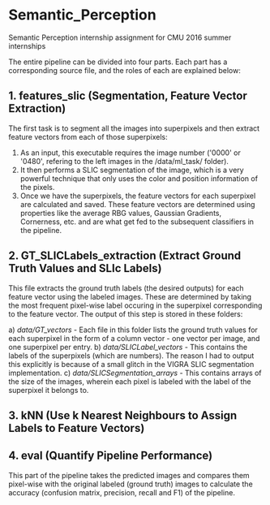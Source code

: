 # Semantic_Perception
Semantic Perception internship assignment for CMU 2016 summer internships





The entire pipeline can be divided into four parts. Each part has a corresponding source file, and the roles of each are explained below:


## 1. features_slic (Segmentation, Feature Vector Extraction)
The first task is to segment all the images into superpixels and then extract feature vectors from each of those superpixels:

1. As an input, this executable requires the image number ('0000' or '0480', refering to the left images in the /data/ml_task/ folder).
2. It then performs a SLIC segmentation of the image, which is a very powerful technique that only uses the color and position information of the pixels.
3. Once we have the superpixels, the feature vectors for each superpixel are calculated and saved. These feature vectors are determined using properties like the average RBG values, Gaussian Gradients, Cornerness, etc. and are what get fed to the subsequent classifiers in the pipeline.


## 2. GT_SLICLabels_extraction (Extract Ground Truth Values and SLIc Labels)
This file extracts the ground truth labels (the desired outputs) for each feature vector using the labeled images. These are determined by taking the most frequent pixel-wise label occuring in the superpixel corresponding to the feature vector. The output of this step is stored in these folders:

  a) *data/GT_vectors* - Each file in this folder lists the ground truth values for each superpixel in the form of a column vector - one vector per image, and one superpixel per entry.
  b) *data/SLICLabel_vectors* - This contains the labels of the superpixels (which are numbers). The reason I had to output this explicitly is because of a small glitch in the VIGRA SLIC segmentation implementation.
  c) *data/SLICSegmentation_arrays* - This contains arrays of the size of the images, wherein each pixel is labeled with the label of the superpixel it belongs to.


## 3. kNN (Use k Nearest Neighbours to Assign Labels to Feature Vectors)


## 4. eval (Quantify Pipeline Performance)
This part of the pipeline takes the predicted images and compares them pixel-wise with the original labeled (ground truth) images to calculate the accuracy (confusion matrix, precision, recall and F1) of the pipeline.
